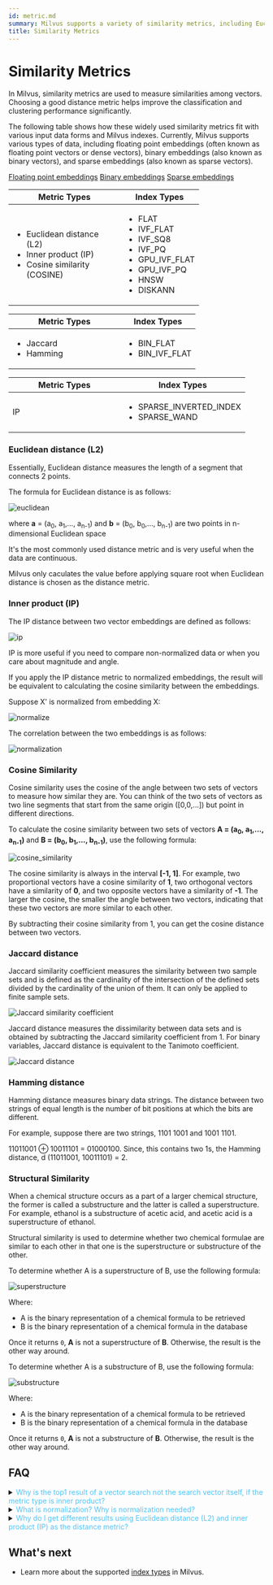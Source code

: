 ```yaml
---
id: metric.md
summary: Milvus supports a variety of similarity metrics, including Euclidean distance, inner product, Jaccard, etc.
title: Similarity Metrics
---
```


# Similarity Metrics

In Milvus, similarity metrics are used to measure similarities among vectors. Choosing a good distance metric helps improve the classification and clustering performance significantly.

The following table shows how these widely used similarity metrics fit with various input data forms and Milvus indexes. Currently, Milvus supports various types of data, including floating point embeddings (often known as floating point vectors or dense vectors), binary embeddings (also known as binary vectors), and sparse embeddings (also known as sparse vectors). 


<div class="filter">
  <a href="#floating">Floating point embeddings</a>
  <a href="#binary">Binary embeddings</a>
  <a href="#sparse">Sparse embeddings</a>
</div>

<div class="filter-floating table-wrapper" markdown="block">

<table class="tg">
<thead>
  <tr>
    <th class="tg-0pky" style="width: 204px;">Metric Types</th>
    <th class="tg-0pky">Index Types</th>
  </tr>
</thead>
<tbody>
  <tr>
    <td class="tg-0pky"><ul><li>Euclidean distance (L2)</li><li>Inner product (IP)</li><li>Cosine similarity (COSINE)</li></td>
    <td class="tg-0pky" rowspan="2"><ul><li>FLAT</li><li>IVF_FLAT</li><li>IVF_SQ8</li><li>IVF_PQ</li><li>GPU_IVF_FLAT</li><li>GPU_IVF_PQ</li><li>HNSW</li><li>DISKANN</li></ul></td>
  </tr>
</tbody>
</table>

</div>

<div class="filter-binary table-wrapper" markdown="block">

<table class="tg">
<thead>
  <tr>
    <th class="tg-0pky" style="width: 204px;">Metric Types</th>
    <th class="tg-0pky">Index Types</th>
  </tr>
</thead>
<tbody>
  <tr>
    <td class="tg-0pky"><ul><li>Jaccard</li><li>Hamming</li></ul></td>
    <td class="tg-0pky"><ul><li>BIN_FLAT</li><li>BIN_IVF_FLAT</li></ul></td>
  </tr>
</tbody>
</table>

</div>

<div class="filter-sparse table-wrapper" markdown="block">

<table class="tg">
<thead>
  <tr>
    <th class="tg-0pky" style="width: 204px;">Metric Types</th>
    <th class="tg-0pky">Index Types</th>
  </tr>
</thead>
<tbody>
  <tr>
    <td class="tg-0pky">IP</td>
    <td class="tg-0pky"><ul><li>SPARSE_INVERTED_INDEX</li><li>SPARSE_WAND</li></ul></td>
  </tr>
</tbody>
</table>

</div>


### Euclidean distance (L2)

Essentially, Euclidean distance measures the length of a segment that connects 2 points.

The formula for Euclidean distance is as follows:

![euclidean](../../../assets/euclidean_metric.png "Euclidean distance.")

where **a** = (a<sub>0</sub>, a<sub>1</sub>,..., a<sub>n-1</sub>) and **b** = (b<sub>0</sub>, b<sub>0</sub>,..., b<sub>n-1</sub>) are two points in n-dimensional Euclidean space

It's the most commonly used distance metric and is very useful when the data are continuous.

<div class="alert note">
Milvus only caculates the value before applying square root when Euclidean distance is chosen as the distance metric.
</div>

### Inner product (IP)

The IP distance between two vector embeddings are defined as follows: 

![ip](../../../assets/IP_formula.png "Inner product.")

IP is more useful if you need to compare non-normalized data or when you care about magnitude and angle.

<div class="alert note">

 If you apply the IP distance metric to normalized embeddings, the result will be equivalent to calculating the cosine similarity between the embeddings.

</div>

Suppose X' is normalized from embedding X: 

![normalize](../../../assets/normalize_formula.png "Normalize.")

The correlation between the two embeddings is as follows:

![normalization](../../../assets/normalization_formula.png "Normalization.")

### Cosine Similarity

Cosine similarity uses the cosine of the angle between two sets of vectors to measure how similar they are. You can think of the two sets of vectors as two line segments that start from the same origin ([0,0,...]) but point in different directions.

To calculate the cosine similarity between two sets of vectors **A = (a<sub>0</sub>, a<sub>1</sub>,..., a<sub>n-1</sub>)** and **B = (b<sub>0</sub>, b<sub>1</sub>,..., b<sub>n-1</sub>)**, use the following formula:

![cosine_similarity](../../../assets/cosine_similarity.png "Cosine Similarity")

The cosine similarity is always in the interval **[-1, 1]**. For example, two proportional vectors have a cosine similarity of **1**, two orthogonal vectors have a similarity of **0**, and two opposite vectors have a similarity of **-1**. The larger the cosine, the smaller the angle between two vectors, indicating that these two vectors are more similar to each other.

By subtracting their cosine similarity from 1, you can get the cosine distance between two vectors.

### Jaccard distance

Jaccard similarity coefficient measures the similarity between two sample sets and is defined as the cardinality of the intersection of the defined sets divided by the cardinality of the union of them. It can only be applied to finite sample sets.

![Jaccard similarity coefficient](../../../assets/jaccard_coeff.png "Jaccard similarity coefficient.")

Jaccard distance measures the dissimilarity between data sets and is obtained by subtracting the Jaccard similarity coefficient from 1. For binary variables, Jaccard distance is equivalent to the Tanimoto coefficient.

![Jaccard distance](../../../assets/jaccard_dist.png "Jaccard distance.")

### Hamming distance

Hamming distance measures binary data strings. The distance between two strings of equal length is the number of bit positions at which the bits are different.

For example, suppose there are two strings, 1101 1001 and 1001 1101.

11011001 ⊕ 10011101 = 01000100. Since, this contains two 1s, the Hamming distance, d (11011001, 10011101) = 2.

### Structural Similarity

When a chemical structure occurs as a part of a larger chemical structure, the former is called a substructure and the latter is called a superstructure. For example, ethanol is a substructure of acetic acid, and acetic acid is a superstructure of ethanol.

Structural similarity is used to determine whether two chemical formulae are similar to each other in that one is the superstructure or substructure of the other.

To determine whether A is a superstructure of B, use the following formula:

![superstructure](../../../assets/superstructure.png "Superstructure")

Where:

- A is the binary representation of a chemical formula to be retrieved
- B is the binary representation of a chemical formula in the database

Once it returns `0`, **A** is not a superstructure of **B**. Otherwise, the result is the other way around.

To determine whether A is a substructure of B, use the following formula:

![substructure](../../../assets/substructure.png "subsctructure")

Where:

- A is the binary representation of a chemical formula to be retrieved
- B is the binary representation of a chemical formula in the database

Once it returns `0`, **A** is not a substructure of **B**. Otherwise, the result is the other way around.

## FAQ

<details>
<summary><font color="#4fc4f9">Why is the top1 result of a vector search not the search vector itself, if the metric type is inner product?</font></summary>
{{fragments/faq_top1_not_target.md}}
</details>
<details>
<summary><font color="#4fc4f9">What is normalization? Why is normalization needed?</font></summary>
{{fragments/faq_normalize_embeddings.md}}
</details>
<details>
<summary><font color="#4fc4f9">Why do I get different results using Euclidean distance (L2) and inner product (IP) as the distance metric?</font></summary>
{{fragments/faq_euclidean_ip_different_results.md}}
</details>


## What's next

- Learn more about the supported [index types](index.md) in Milvus.
